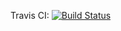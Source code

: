 Travis CI: [![Build Status](https://travis-ci.org/xolf/io-db.svg?branch=master)](https://travis-ci.org/xolf/io-db)
